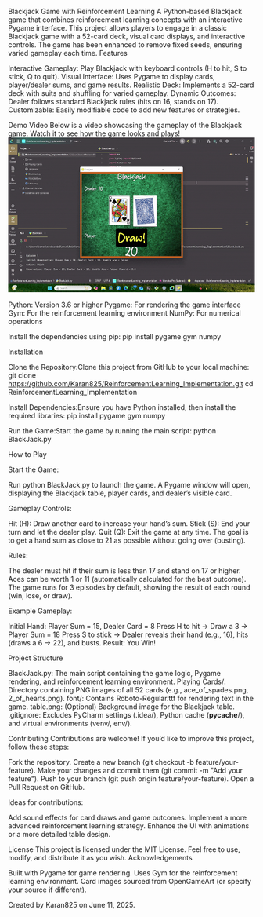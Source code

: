 Blackjack Game with Reinforcement Learning
A Python-based Blackjack game that combines reinforcement learning concepts with an interactive Pygame interface. This project allows players to engage in a classic Blackjack game with a 52-card deck, visual card displays, and interactive controls. The game has been enhanced to remove fixed seeds, ensuring varied gameplay each time.
Features

Interactive Gameplay: Play Blackjack with keyboard controls (H to hit, S to stick, Q to quit).
Visual Interface: Uses Pygame to display cards, player/dealer sums, and game results.
Realistic Deck: Implements a 52-card deck with suits and shuffling for varied gameplay.
Dynamic Outcomes: Dealer follows standard Blackjack rules (hits on 16, stands on 17).
Customizable: Easily modifiable code to add new features or strategies.

Demo Video
Below is a video showcasing the gameplay of the Blackjack game. Watch it to see how the game looks and plays!
![Gameplay Demo](20250611_192425.gif)

Python: Version 3.6 or higher
Pygame: For rendering the game interface
Gym: For the reinforcement learning environment
NumPy: For numerical operations

Install the dependencies using pip:
pip install pygame gym numpy

Installation

Clone the Repository:Clone this project from GitHub to your local machine:
git clone https://github.com/Karan825/ReinforcementLearning_Implementation.git
cd ReinforcementLearning_Implementation


Install Dependencies:Ensure you have Python installed, then install the required libraries:
pip install pygame gym numpy


Run the Game:Start the game by running the main script:
python BlackJack.py



How to Play

Start the Game:

Run python BlackJack.py to launch the game.
A Pygame window will open, displaying the Blackjack table, player cards, and dealer’s visible card.


Gameplay Controls:

Hit (H): Draw another card to increase your hand’s sum.
Stick (S): End your turn and let the dealer play.
Quit (Q): Exit the game at any time.
The goal is to get a hand sum as close to 21 as possible without going over (busting).


Rules:

The dealer must hit if their sum is less than 17 and stand on 17 or higher.
Aces can be worth 1 or 11 (automatically calculated for the best outcome).
The game runs for 3 episodes by default, showing the result of each round (win, lose, or draw).


Example Gameplay:

Initial Hand: Player Sum = 15, Dealer Card = 8
Press H to hit → Draw a 3 → Player Sum = 18
Press S to stick → Dealer reveals their hand (e.g., 16), hits (draws a 6 → 22), and busts.
Result: You Win!



Project Structure

BlackJack.py: The main script containing the game logic, Pygame rendering, and reinforcement learning environment.
Playing Cards/: Directory containing PNG images of all 52 cards (e.g., ace_of_spades.png, 2_of_hearts.png).
font/: Contains Roboto-Regular.ttf for rendering text in the game.
table.png: (Optional) Background image for the Blackjack table.
.gitignore: Excludes PyCharm settings (.idea/), Python cache (__pycache__/), and virtual environments (venv/, env/).

Contributing
Contributions are welcome! If you’d like to improve this project, follow these steps:

Fork the repository.
Create a new branch (git checkout -b feature/your-feature).
Make your changes and commit them (git commit -m "Add your feature").
Push to your branch (git push origin feature/your-feature).
Open a Pull Request on GitHub.

Ideas for contributions:

Add sound effects for card draws and game outcomes.
Implement a more advanced reinforcement learning strategy.
Enhance the UI with animations or a more detailed table design.

License
This project is licensed under the MIT License. Feel free to use, modify, and distribute it as you wish.
Acknowledgements

Built with Pygame for game rendering.
Uses Gym for the reinforcement learning environment.
Card images sourced from OpenGameArt (or specify your source if different).


Created by Karan825 on June 11, 2025.
